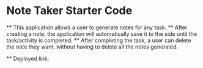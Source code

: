 # Note Taker Starter Code

** This application allows a user to generate notes for any task.
** After creating a note, the application will automatically save it to the side until the task/activity is completed.
** After completing the task, a user can delete the note they want, without having to delete all the notes generated. 

** Deployed link: 
